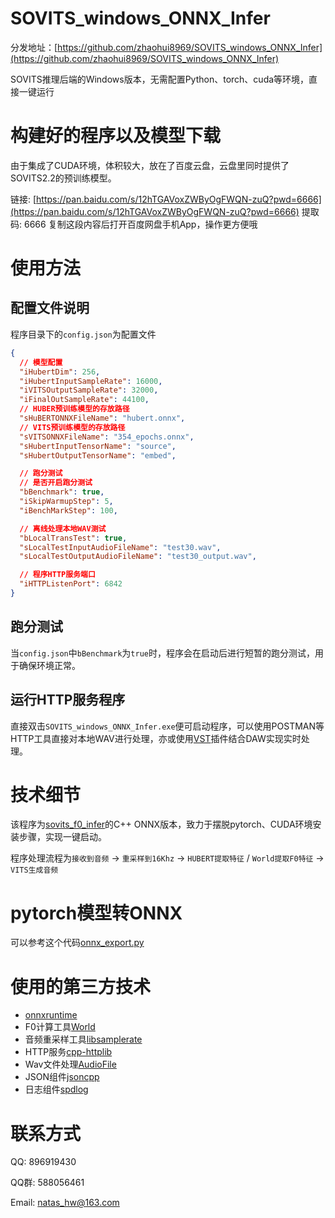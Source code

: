 # SOVITS_windows_ONNX_Infer

分发地址：[https://github.com/zhaohui8969/SOVITS_windows_ONNX_Infer](https://github.com/zhaohui8969/SOVITS_windows_ONNX_Infer)

SOVITS推理后端的Windows版本，无需配置Python、torch、cuda等环境，直接一键运行

# 构建好的程序以及模型下载

由于集成了CUDA环境，体积较大，放在了百度云盘，云盘里同时提供了SOVITS2.2的预训练模型。

链接: [https://pan.baidu.com/s/12hTGAVoxZWByOgFWQN-zuQ?pwd=6666](https://pan.baidu.com/s/12hTGAVoxZWByOgFWQN-zuQ?pwd=6666) 提取码: 6666 复制这段内容后打开百度网盘手机App，操作更方便哦

# 使用方法

## 配置文件说明

程序目录下的`config.json`为配置文件

```json
{
  // 模型配置
  "iHubertDim": 256,
  "iHubertInputSampleRate": 16000,
  "iVITSOutputSampleRate": 32000,
  "iFinalOutSampleRate": 44100,
  // HUBER预训练模型的存放路径
  "sHuBERTONNXFileName": "hubert.onnx",
  // VITS预训练模型的存放路径
  "sVITSONNXFileName": "354_epochs.onnx",
  "sHubertInputTensorName": "source",
  "sHubertOutputTensorName": "embed",

  // 跑分测试
  // 是否开启跑分测试
  "bBenchmark": true,
  "iSkipWarmupStep": 5,
  "iBenchMarkStep": 100,

  // 离线处理本地WAV测试
  "bLocalTransTest": true,
  "sLocalTestInputAudioFileName": "test30.wav",
  "sLocalTestOutputAudioFileName": "test30_output.wav",

  // 程序HTTP服务端口
  "iHTTPListenPort": 6842
}
```

## 跑分测试

当`config.json`中`bBenchmark`为`true`时，程序会在启动后进行短暂的跑分测试，用于确保环境正常。

## 运行HTTP服务程序

直接双击`SOVITS_windows_ONNX_Infer.exe`便可启动程序，可以使用POSTMAN等HTTP工具直接对本地WAV进行处理，亦或使用[VST](https://github.com/zhaohui8969/VST_NetProcess-)插件结合DAW实现实时处理。

# 技术细节

该程序为[sovits_f0_infer](https://github.com/IceKyrin/sovits_f0_infer)的C++ ONNX版本，致力于摆脱pytorch、CUDA环境安装步骤，实现一键启动。

程序处理流程为`接收到音频` -> `重采样到16Khz` -> `HUBERT提取特征` / `World提取F0特征` -> `VITS生成音频`

# pytorch模型转ONNX

可以参考这个代码[onnx_export.py](https://github.com/IceKyrin/sovits_f0_infer/blob/main/onnx_export.py)

# 使用的第三方技术

- [onnxruntime](https://github.com/microsoft/onnxruntime)
- F0计算工具[World](https://github.com/mmorise/World)
- 音频重采样工具[libsamplerate](https://github.com/libsndfile/libsamplerate)
- HTTP服务[cpp-httplib](https://github.com/yhirose/cpp-httplib)
- Wav文件处理[AudioFile](https://github.com/adamstark/AudioFile)
- JSON组件[jsoncpp](https://github.com/open-source-parsers/jsoncpp)
- 日志组件[spdlog](https://github.com/gabime/spdlog)

# 联系方式

QQ: 896919430

QQ群: 588056461

Email: natas_hw@163.com
